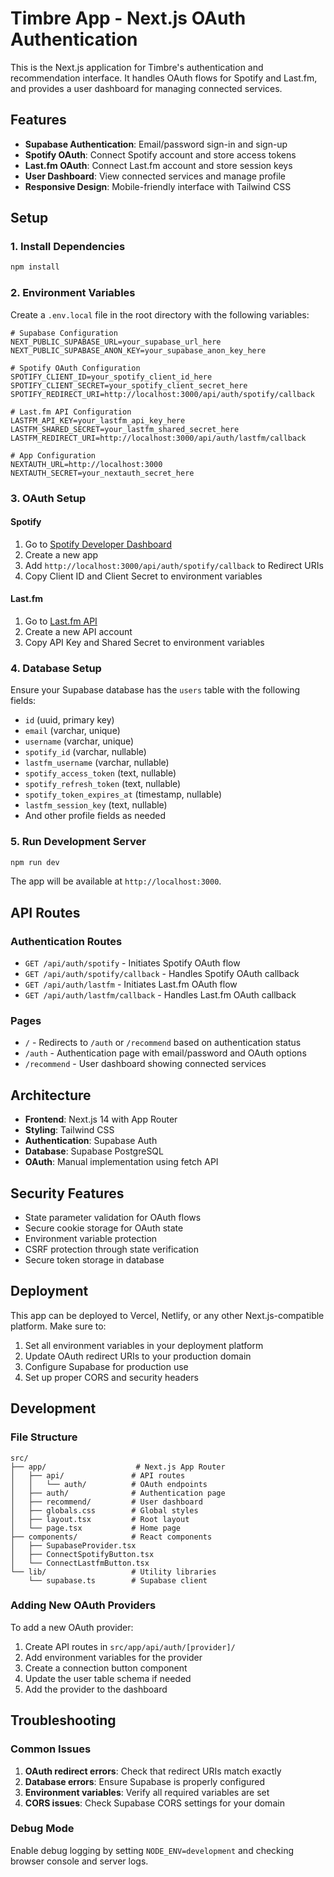# Timbre App - Next.js OAuth Authentication

This is the Next.js application for Timbre's authentication and recommendation interface. It handles OAuth flows for Spotify and Last.fm, and provides a user dashboard for managing connected services.

## Features

- **Supabase Authentication**: Email/password sign-in and sign-up
- **Spotify OAuth**: Connect Spotify account and store access tokens
- **Last.fm OAuth**: Connect Last.fm account and store session keys
- **User Dashboard**: View connected services and manage profile
- **Responsive Design**: Mobile-friendly interface with Tailwind CSS

## Setup

### 1. Install Dependencies

```bash
npm install
```

### 2. Environment Variables

Create a `.env.local` file in the root directory with the following variables:

```env
# Supabase Configuration
NEXT_PUBLIC_SUPABASE_URL=your_supabase_url_here
NEXT_PUBLIC_SUPABASE_ANON_KEY=your_supabase_anon_key_here

# Spotify OAuth Configuration
SPOTIFY_CLIENT_ID=your_spotify_client_id_here
SPOTIFY_CLIENT_SECRET=your_spotify_client_secret_here
SPOTIFY_REDIRECT_URI=http://localhost:3000/api/auth/spotify/callback

# Last.fm API Configuration
LASTFM_API_KEY=your_lastfm_api_key_here
LASTFM_SHARED_SECRET=your_lastfm_shared_secret_here
LASTFM_REDIRECT_URI=http://localhost:3000/api/auth/lastfm/callback

# App Configuration
NEXTAUTH_URL=http://localhost:3000
NEXTAUTH_SECRET=your_nextauth_secret_here
```

### 3. OAuth Setup

#### Spotify

1. Go to [Spotify Developer Dashboard](https://developer.spotify.com/dashboard)
2. Create a new app
3. Add `http://localhost:3000/api/auth/spotify/callback` to Redirect URIs
4. Copy Client ID and Client Secret to environment variables

#### Last.fm

1. Go to [Last.fm API](https://www.last.fm/api/account/create)
2. Create a new API account
3. Copy API Key and Shared Secret to environment variables

### 4. Database Setup

Ensure your Supabase database has the `users` table with the following fields:

- `id` (uuid, primary key)
- `email` (varchar, unique)
- `username` (varchar, unique)
- `spotify_id` (varchar, nullable)
- `lastfm_username` (varchar, nullable)
- `spotify_access_token` (text, nullable)
- `spotify_refresh_token` (text, nullable)
- `spotify_token_expires_at` (timestamp, nullable)
- `lastfm_session_key` (text, nullable)
- And other profile fields as needed

### 5. Run Development Server

```bash
npm run dev
```

The app will be available at `http://localhost:3000`.

## API Routes

### Authentication Routes

- `GET /api/auth/spotify` - Initiates Spotify OAuth flow
- `GET /api/auth/spotify/callback` - Handles Spotify OAuth callback
- `GET /api/auth/lastfm` - Initiates Last.fm OAuth flow
- `GET /api/auth/lastfm/callback` - Handles Last.fm OAuth callback

### Pages

- `/` - Redirects to `/auth` or `/recommend` based on authentication status
- `/auth` - Authentication page with email/password and OAuth options
- `/recommend` - User dashboard showing connected services

## Architecture

- **Frontend**: Next.js 14 with App Router
- **Styling**: Tailwind CSS
- **Authentication**: Supabase Auth
- **Database**: Supabase PostgreSQL
- **OAuth**: Manual implementation using fetch API

## Security Features

- State parameter validation for OAuth flows
- Secure cookie storage for OAuth state
- Environment variable protection
- CSRF protection through state verification
- Secure token storage in database

## Deployment

This app can be deployed to Vercel, Netlify, or any other Next.js-compatible platform. Make sure to:

1. Set all environment variables in your deployment platform
2. Update OAuth redirect URIs to your production domain
3. Configure Supabase for production use
4. Set up proper CORS and security headers

## Development

### File Structure

```
src/
├── app/                    # Next.js App Router
│   ├── api/               # API routes
│   │   └── auth/          # OAuth endpoints
│   ├── auth/              # Authentication page
│   ├── recommend/         # User dashboard
│   ├── globals.css        # Global styles
│   ├── layout.tsx         # Root layout
│   └── page.tsx           # Home page
├── components/            # React components
│   ├── SupabaseProvider.tsx
│   ├── ConnectSpotifyButton.tsx
│   └── ConnectLastfmButton.tsx
└── lib/                   # Utility libraries
    └── supabase.ts        # Supabase client
```

### Adding New OAuth Providers

To add a new OAuth provider:

1. Create API routes in `src/app/api/auth/[provider]/`
2. Add environment variables for the provider
3. Create a connection button component
4. Update the user table schema if needed
5. Add the provider to the dashboard

## Troubleshooting

### Common Issues

1. **OAuth redirect errors**: Check that redirect URIs match exactly
2. **Database errors**: Ensure Supabase is properly configured
3. **Environment variables**: Verify all required variables are set
4. **CORS issues**: Check Supabase CORS settings for your domain

### Debug Mode

Enable debug logging by setting `NODE_ENV=development` and checking browser console and server logs.
